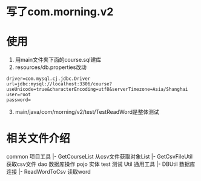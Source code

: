 # 写了com.morning.v2

# 使用
1. 用main文件夹下面的course.sql建库
2. resources/db.properties改动
```text
driver=com.mysql.cj.jdbc.Driver
url=jdbc:mysql://localhost:3306/course?useUnicode=true&characterEncoding=utf8&serverTimezone=Asia/Shanghai
user=root
password=
```
3. main/java/com/morning/v2/test/TestReadWord是整体测试

# 相关文件介绍
common 项目工具
    |- GetCourseList 从csv文件获取对象List
    |- GetCsvFileUtil 获取csv文件
dao 数据库操作
pojo 实体
test 测试
Util 通用工具
    |- DBUtil 数据库连接
    |- ReadWordToCsv 读取word